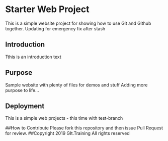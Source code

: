# Starter Web Project

This is a simple website project for showing how to use Git and Github together. Updating for emergency fix after stash

## Introduction
Tthis is an introduction text
## Purpose
Sample website with plenty of files for demos and stuff
Adding more purpose to life...
## Deployment
This is a simple web projects - this time with test-branch

##How to Contribute
Please fork this repository and then issue Pull Request for review.
##Copyright
2019 GIt.Training All rights reserved


